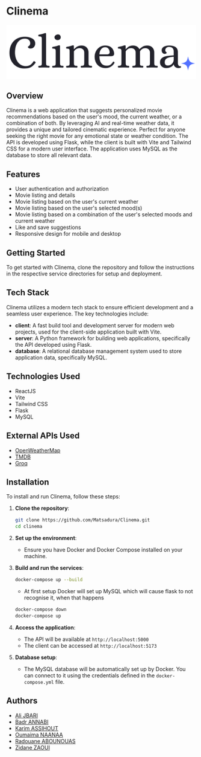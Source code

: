 # Clinema


![image](https://github.com/Matsadura/Clinema/blob/main/client/src/images/brand-logo-dark.svg)

## Overview

Clinema is a web application that suggests personalized movie recommendations based on the user's mood, the current weather, or a combination of both. By leveraging AI and real-time weather data, it provides a unique and tailored cinematic experience. Perfect for anyone seeking the right movie for any emotional state or weather condition. The API is developed using Flask, while the client is built with Vite and Tailwind CSS for a modern user interface. The application uses MySQL as the database to store all relevant data.

## Features
- User authentication and authorization
- Movie listing and details
- Movie listing based on the user's current weather
- Movie listing based on the user's selected mood(s)
- Movie listing based on a combination of the user's selected moods and current weather
- Like and save suggestions
- Responsive design for mobile and desktop

## Getting Started
To get started with Clinema, clone the repository and follow the instructions in the respective service directories for setup and deployment.

## Tech Stack
Clinema utilizes a modern tech stack to ensure efficient development and a seamless user experience. The key technologies include:

- **client**: A fast build tool and development server for modern web projects, used for the client-side application built with Vite.
- **server**: A Python framework for building web applications, specifically the API developed using Flask.
- **database**: A relational database management system used to store application data, specifically MySQL.



## Technologies Used
- ReactJS
- Vite
- Tailwind CSS
- Flask
- MySQL

## External APIs Used
- [OpenWeatherMap](https://openweathermap.org/api)
- [TMDB](https://developer.themoviedb.org/docs/getting-started)
- [Groq](https://groq.com/)

## Installation
To install and run Clinema, follow these steps:

1. **Clone the repository**:
   ```bash
   git clone https://github.com/Matsadura/Clinema.git
   cd clinema
   ```

2. **Set up the environment**:
   - Ensure you have Docker and Docker Compose installed on your machine.

3. **Build and run the services**:
   ```bash
   docker-compose up --build
   ```
   - At first setup Docker will set up MySQL which will cause flask to not recognise it, when that happens 

   ```bash
   docker-compose down
   docker-compose up
   ```

4. **Access the application**:
   - The API will be available at `http://localhost:5000`
   - The client can be accessed at `http://localhost:5173`

5. **Database setup**:
   - The MySQL database will be automatically set up by Docker. You can connect to it using the credentials defined in the `docker-compose.yml` file.



## Authors

- [Ali JBARI](https://github.com/ila36IX)
- [Badr ANNABI](https://github.com/Badr-Annabi)
- [Karim ASSIHOUT](https://github.com/ashtkarim)
- [Oumaima NAANAA](https://github.com/naanaa59)
- [Radouane ABOUNOUAS](https://github.com/RadouaneAbn)
- [Zidane ZAOUI](https://github.com/matsadura)
